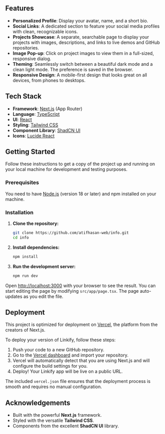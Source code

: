 ## Features

-   **Personalized Profile**: Display your avatar, name, and a short bio.
-   **Social Links**: A dedicated section to feature your social media profiles with clean, recognizable icons.
-   **Projects Showcase**: A separate, searchable page to display your projects with images, descriptions, and links to live demos and GitHub repositories.
-   **Image Pop-up**: Click on project images to view them in a full-sized, responsive dialog.
-   **Theming**: Seamlessly switch between a beautiful dark mode and a clean light mode. The preference is saved in the browser.
-   **Responsive Design**: A mobile-first design that looks great on all devices, from phones to desktops.


## Tech Stack

-   **Framework**: [Next.js](https://nextjs.org/) (App Router)
-   **Language**: [TypeScript](https://www.typescriptlang.org/)
-   **UI**: [React](https://reactjs.org/)
-   **Styling**: [Tailwind CSS](https://tailwindcss.com/)
-   **Component Library**: [ShadCN UI](https://ui.shadcn.com/)
-   **Icons**: [Lucide React](https://lucide.dev/guide/packages/lucide-react)

## Getting Started

Follow these instructions to get a copy of the project up and running on your local machine for development and testing purposes.

### Prerequisites

You need to have [Node.js](https://nodejs.org/en/) (version 18 or later) and npm installed on your machine.

### Installation

1.  **Clone the repository:**
    ```sh
    git clone https://github.com/atifhasan-web/info.git
    cd info
    ```

2.  **Install dependencies:**
    ```sh
    npm install
    ```

3.  **Run the development server:**
    ```sh
    npm run dev
    ```

Open [http://localhost:3000](http://localhost:3000) with your browser to see the result. You can start editing the page by modifying `src/app/page.tsx`. The page auto-updates as you edit the file.

## Deployment

This project is optimized for deployment on [Vercel](https://vercel.com/), the platform from the creators of Next.js.

To deploy your version of Linkify, follow these steps:

1.  Push your code to a new GitHub repository.
2.  Go to the [Vercel dashboard](https://vercel.com/new) and import your repository.
3.  Vercel will automatically detect that you are using Next.js and will configure the build settings for you.
4.  Deploy! Your Linkify app will be live on a public URL.

The included `vercel.json` file ensures that the deployment process is smooth and requires no manual configuration.

## Acknowledgements

-   Built with the powerful **Next.js** framework.
-   Styled with the versatile **Tailwind CSS**.
-   Components from the excellent **ShadCN UI** library.
